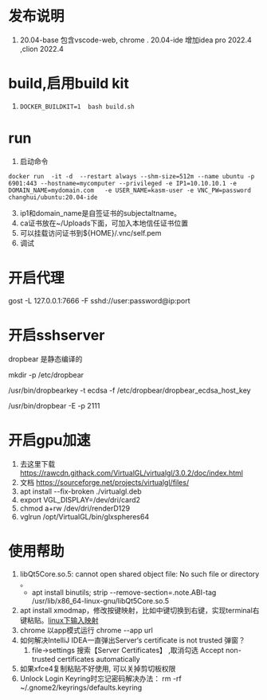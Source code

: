 # 发布说明

1. 20.04-base 包含vscode-web, chrome . 20.04-ide 增加idea pro 2022.4 ,clion 2022.4

# build,启用build kit

1. `DOCKER_BUILDKIT=1  bash build.sh`

# run

1. 启动命令

```shell
docker run  -it -d  --restart always --shm-size=512m --name ubuntu -p 6901:443 --hostname=mycomputer --privileged -e IP1=10.10.10.1 -e DOMAIN_NAME=mydomain.com   -e USER_NAME=kasm-user -e VNC_PW=password changhui/ubuntu:20.04-ide
```

3. ip1和domain_name是自签证书的subjectaltname。
4. ca证书放在~/Uploads下面，可加入本地信任证书位置
5. 可以挂载访问证书到${HOME}/.vnc/self.pem
6. 调试

# 开启代理

gost -L 127.0.0.1:7666 -F  sshd://user:password@ip:port

# 开启sshserver

dropbear 是静态编译的

mkdir -p /etc/dropbear

/usr/bin/dropbearkey  -t ecdsa -f /etc/dropbear/dropbear_ecdsa_host_key

/usr/bin/dropbear -E -p 2111

# 开启gpu加速

1. 去这里下载  https://rawcdn.githack.com/VirtualGL/virtualgl/3.0.2/doc/index.html
2. 文档 https://sourceforge.net/projects/virtualgl/files/
3. apt install --fix-broken  ./virtualgl.deb
4. export VGL_DISPLAY=/dev/dri/card2
5. chmod a+rw /dev/dri/renderD129
6. vglrun /opt/VirtualGL/bin/glxspheres64

# 使用帮助

1. libQt5Core.so.5: cannot open shared object file: No such file or directory 。
   * apt install binutils; strip --remove-section=.note.ABI-tag /usr/lib/x86_64-linux-gnu/libQt5Core.so.5
2. apt install xmodmap，修改按键映射，比如中键切换到右键，实现terminal右键粘贴。[linux下输入映射](https://www.cnblogs.com/yinheyi/p/10146900.html)
3. chrome 以app模式运行  chrome --app url
4. 如何解决IntelliJ IDEA一直弹出Server‘s certificate is not trusted 弹窗？
   1. file->settings 搜索【Server Certificates】 ,取消勾选 Accept non-trusted certificates automatically
5. 如果xfce4复制粘贴不好使用, 可以关掉剪切板权限
6. Unlock Login Keyring时忘记密码解决办法：
   rm -rf ~/.gnome2/keyrings/defaults.keyring
